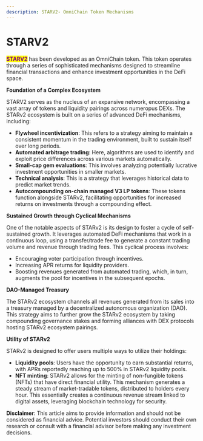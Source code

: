 ```yaml
---
description: STARV2- OmniChain Token Mechanisms
---
```


# STARV2

<mark style="color:purple;">**STARV2**</mark> has been developed as an OmniChain token. This token operates through a series of sophisticated mechanisms designed to streamline financial transactions and enhance investment opportunities in the DeFi space.

**Foundation of a Complex Ecosystem**

STARV2 serves as the nucleus of an expansive network, encompassing a vast array of tokens and liquidity pairings across numeropus DEXs. The STARv2 ecosystem is built on a series of advanced DeFi mechanisms, including:

* **Flywheel incentivization**: This refers to a strategy aiming to maintain a consistent momentum in the trading environment, built to sustain itself over long periods.
* **Automated arbitrage trading**: Here, algorithms are used to identify and exploit price differences across various markets automatically.
* **Small-cap gem evaluations**: This involves analyzing potentially lucrative investment opportunities in smaller markets.
* **Technical analysis**: This is a strategy that leverages historical data to predict market trends.
* **Autocompounding on-chain managed V3 LP tokens**: These tokens function alongside STARv2, facilitating opportunities for increased returns on investments through a compounding effect.

**Sustained Growth through Cyclical Mechanisms**

One of the notable aspects of STARv2 is its design to foster a cycle of self-sustained growth. It leverages automated DeFi mechanisms that work in a continuous loop, using a transfer/trade fee to generate a constant trading volume and revenue through trading fees. This cyclical process involves:

* Encouraging voter participation through incentives.
* Increasing APR returns for liquidity providers.
* Boosting revenues generated from automated trading, which, in turn, augments the pool for incentives in the subsequent epochs.

**DAO-Managed Treasury**

The STARv2 ecosystem channels all revenues generated from its sales into a treasury managed by a decentralized autonomous organization (DAO). This strategy aims to further grow the STARv2 ecosystem by taking compounding governance stakes and forming alliances with DEX protocols hosting STARv2 ecosystem pairings.

**Utility of STARv2**

STARv2 is designed to offer users multiple ways to utilize their holdings:

* **Liquidity pools**: Users have the opportunity to earn substantial returns, with APRs reportedly reaching up to 500% in STARv2 liquidity pools.
* **NFT minting**: STARv2 allows for the minting of non-fungible tokens (NFTs) that have direct financial utility. This mechanism generates a steady stream of market-tradable tokens, distributed to holders every hour. This essentially creates a continuous revenue stream linked to digital assets, leveraging blockchain technology for security.



**Disclaimer**: This article aims to provide information and should not be considered as financial advice. Potential investors should conduct their own research or consult with a financial advisor before making any investment decisions.

